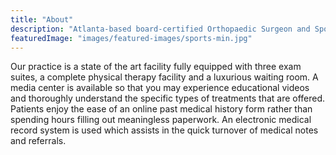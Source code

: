 ```yaml
---
title: "About"
description: "Atlanta-based board-certified Orthopaedic Surgeon and Sports Medicine Expert Specializing in Shoulder and Knee Procedures. "
featuredImage: "images/featured-images/sports-min.jpg"
---
```

Our practice is a state of the art facility fully equipped with three exam suites, a complete physical therapy facility and a luxurious waiting room. A 
media center is available so that you may experience educational videos and thoroughly 
understand the specific types of treatments that are offered. Patients enjoy the ease of 
an online past medical history form rather than spending hours filling out meaningless 
paperwork. An electronic medical record system is used which assists in the quick 
turnover of medical notes and referrals.
